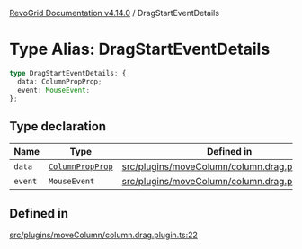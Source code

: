 [RevoGrid Documentation v4.14.0](README.md) / DragStartEventDetails

# Type Alias: DragStartEventDetails

```ts
type DragStartEventDetails: {
  data: ColumnPropProp;
  event: MouseEvent;
};
```

## Type declaration

| Name | Type | Defined in |
| ------ | ------ | ------ |
| `data` | [`ColumnPropProp`](TypeAlias.ColumnPropProp.md) | [src/plugins/moveColumn/column.drag.plugin.ts:24](https://github.com/revolist/revogrid/blob/2b1eda543a592a83efe8431f6a1b419eb9a6f193/src/plugins/moveColumn/column.drag.plugin.ts#L24) |
| `event` | `MouseEvent` | [src/plugins/moveColumn/column.drag.plugin.ts:23](https://github.com/revolist/revogrid/blob/2b1eda543a592a83efe8431f6a1b419eb9a6f193/src/plugins/moveColumn/column.drag.plugin.ts#L23) |

## Defined in

[src/plugins/moveColumn/column.drag.plugin.ts:22](https://github.com/revolist/revogrid/blob/2b1eda543a592a83efe8431f6a1b419eb9a6f193/src/plugins/moveColumn/column.drag.plugin.ts#L22)
